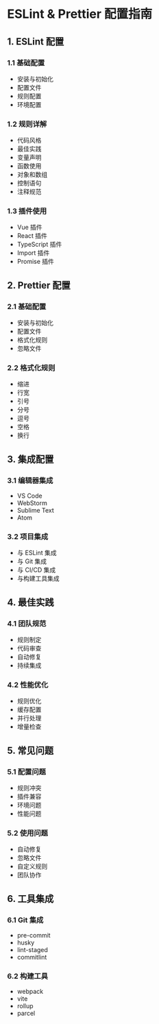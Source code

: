 # ESLint & Prettier 配置指南

## 1. ESLint 配置

### 1.1 基础配置
- 安装与初始化
- 配置文件
- 规则配置
- 环境配置

### 1.2 规则详解
- 代码风格
- 最佳实践
- 变量声明
- 函数使用
- 对象和数组
- 控制语句
- 注释规范

### 1.3 插件使用
- Vue 插件
- React 插件
- TypeScript 插件
- Import 插件
- Promise 插件

## 2. Prettier 配置

### 2.1 基础配置
- 安装与初始化
- 配置文件
- 格式化规则
- 忽略文件

### 2.2 格式化规则
- 缩进
- 行宽
- 引号
- 分号
- 逗号
- 空格
- 换行

## 3. 集成配置

### 3.1 编辑器集成
- VS Code
- WebStorm
- Sublime Text
- Atom

### 3.2 项目集成
- 与 ESLint 集成
- 与 Git 集成
- 与 CI/CD 集成
- 与构建工具集成

## 4. 最佳实践

### 4.1 团队规范
- 规则制定
- 代码审查
- 自动修复
- 持续集成

### 4.2 性能优化
- 规则优化
- 缓存配置
- 并行处理
- 增量检查

## 5. 常见问题

### 5.1 配置问题
- 规则冲突
- 插件兼容
- 环境问题
- 性能问题

### 5.2 使用问题
- 自动修复
- 忽略文件
- 自定义规则
- 团队协作

## 6. 工具集成

### 6.1 Git 集成
- pre-commit
- husky
- lint-staged
- commitlint

### 6.2 构建工具
- webpack
- vite
- rollup
- parcel 